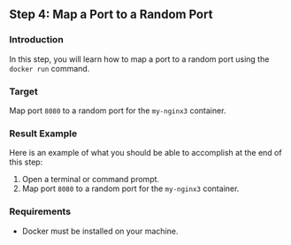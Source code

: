## Step 4: Map a Port to a Random Port

### Introduction

In this step, you will learn how to map a port to a random port using the `docker run` command.

### Target

Map port `8080` to a random port for the `my-nginx3` container.

### Result Example

Here is an example of what you should be able to accomplish at the end of this step:

1. Open a terminal or command prompt.
2. Map port `8080` to a random port for the `my-nginx3` container.


### Requirements

- Docker must be installed on your machine.

